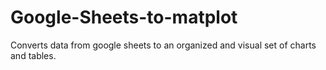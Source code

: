 # Google-Sheets-to-matplot
Converts data from google sheets to an organized and visual set of charts and tables. 
